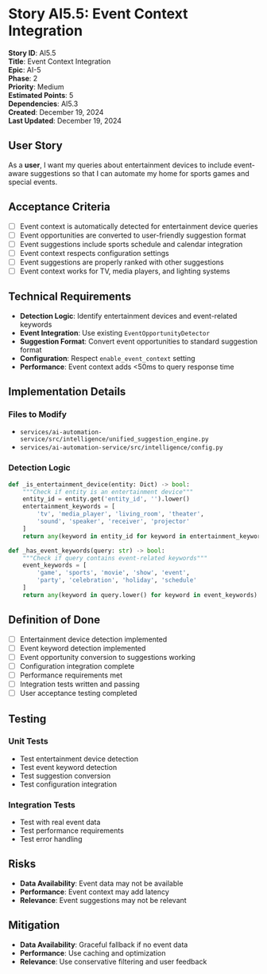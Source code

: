 # Story AI5.5: Event Context Integration

**Story ID**: AI5.5  
**Title**: Event Context Integration  
**Epic**: AI-5  
**Phase**: 2  
**Priority**: Medium  
**Estimated Points**: 5  
**Dependencies**: AI5.3  
**Created**: December 19, 2024  
**Last Updated**: December 19, 2024  

## User Story

As a **user**, I want my queries about entertainment devices to include event-aware suggestions so that I can automate my home for sports games and special events.

## Acceptance Criteria

- [ ] Event context is automatically detected for entertainment device queries
- [ ] Event opportunities are converted to user-friendly suggestion format
- [ ] Event suggestions include sports schedule and calendar integration
- [ ] Event context respects configuration settings
- [ ] Event suggestions are properly ranked with other suggestions
- [ ] Event context works for TV, media players, and lighting systems

## Technical Requirements

- **Detection Logic**: Identify entertainment devices and event-related keywords
- **Event Integration**: Use existing `EventOpportunityDetector`
- **Suggestion Format**: Convert event opportunities to standard suggestion format
- **Configuration**: Respect `enable_event_context` setting
- **Performance**: Event context adds <50ms to query response time

## Implementation Details

### Files to Modify
- `services/ai-automation-service/src/intelligence/unified_suggestion_engine.py`
- `services/ai-automation-service/src/intelligence/config.py`

### Detection Logic

```python
def _is_entertainment_device(entity: Dict) -> bool:
    """Check if entity is an entertainment device"""
    entity_id = entity.get('entity_id', '').lower()
    entertainment_keywords = [
        'tv', 'media_player', 'living_room', 'theater',
        'sound', 'speaker', 'receiver', 'projector'
    ]
    return any(keyword in entity_id for keyword in entertainment_keywords)

def _has_event_keywords(query: str) -> bool:
    """Check if query contains event-related keywords"""
    event_keywords = [
        'game', 'sports', 'movie', 'show', 'event',
        'party', 'celebration', 'holiday', 'schedule'
    ]
    return any(keyword in query.lower() for keyword in event_keywords)
```

## Definition of Done

- [ ] Entertainment device detection implemented
- [ ] Event keyword detection implemented
- [ ] Event opportunity conversion to suggestions working
- [ ] Configuration integration complete
- [ ] Performance requirements met
- [ ] Integration tests written and passing
- [ ] User acceptance testing completed

## Testing

### Unit Tests
- Test entertainment device detection
- Test event keyword detection
- Test suggestion conversion
- Test configuration integration

### Integration Tests
- Test with real event data
- Test performance requirements
- Test error handling

## Risks

- **Data Availability**: Event data may not be available
- **Performance**: Event context may add latency
- **Relevance**: Event suggestions may not be relevant

## Mitigation

- **Data Availability**: Graceful fallback if no event data
- **Performance**: Use caching and optimization
- **Relevance**: Use conservative filtering and user feedback
